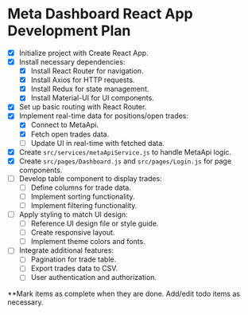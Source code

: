 # Meta Dashboard React App Development Plan

- [x] Initialize project with Create React App.
- [x] Install necessary dependencies:
  - [x] Install React Router for navigation.
  - [x] Install Axios for HTTP requests.
  - [x] Install Redux for state management.
  - [x] Install Material-UI for UI components.
- [x] Set up basic routing with React Router.
- [x] Implement real-time data for positions/open trades:
  - [x] Connect to MetaApi.
  - [x] Fetch open trades data.
  - [ ] Update UI in real-time with fetched data.
- [x] Create `src/services/metaApiService.js` to handle MetaApi logic.
- [x] Create `src/pages/Dashboard.js` and `src/pages/Login.js` for page components.
- [ ] Develop table component to display trades:
  - [ ] Define columns for trade data.
  - [ ] Implement sorting functionality.
  - [ ] Implement filtering functionality.
- [ ] Apply styling to match UI design:
  - [ ] Reference UI design file or style guide.
  - [ ] Create responsive layout.
  - [ ] Implement theme colors and fonts.
- [ ] Integrate additional features:
  - [ ] Pagination for trade table.
  - [ ] Export trades data to CSV.
  - [ ] User authentication and authorization.

**Mark items as complete when they are done. Add/edit todo items as necessary.
